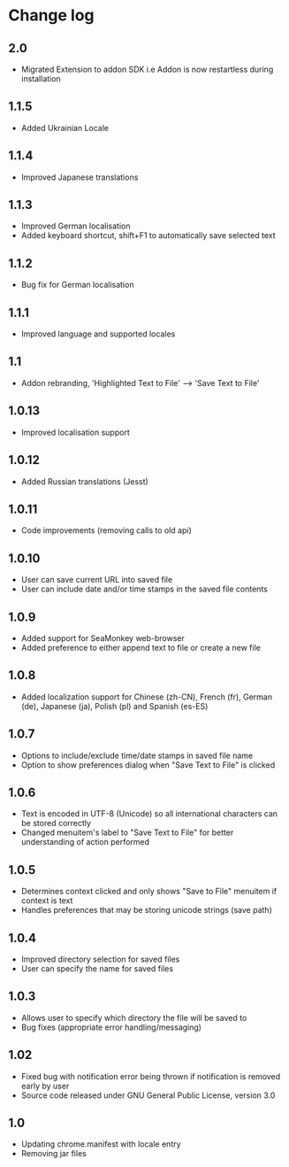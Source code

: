 # Change log
## 2.0
- Migrated Extension to addon SDK i.e Addon is now restartless during installation

## 1.1.5
- Added Ukrainian Locale

## 1.1.4
- Improved Japanese translations

## 1.1.3
- Improved German localisation
- Added keyboard shortcut, shift+F1 to automatically save selected text

## 1.1.2
- Bug fix for German localisation

## 1.1.1
- Improved language and supported locales

## 1.1
- Addon rebranding, 'Highlighted Text to File' --> 'Save Text to File'

## 1.0.13
- Improved localisation support

## 1.0.12
- Added Russian translations (Jesst)

## 1.0.11
- Code improvements (removing calls to old api)

## 1.0.10
- User can save current URL into saved file
- User can include date and/or time stamps in the saved file contents

## 1.0.9
- Added support for SeaMonkey web-browser
- Added preference to either append text to file or create a new file

## 1.0.8
- Added localization support for Chinese (zh-CN), French (fr), German (de), Japanese (ja), Polish (pl) and Spanish (es-ES)

## 1.0.7
- Options to include/exclude time/date stamps in saved file name
- Option to show preferences dialog when "Save Text to File" is clicked

## 1.0.6
- Text is encoded in UTF-8 (Unicode) so all international characters can be stored correctly
- Changed menuitem's label to "Save Text to File" for better understanding of action performed

## 1.0.5
- Determines context clicked and only shows "Save to File" menuitem if context is text
- Handles preferences that may be storing unicode strings (save path)

## 1.0.4
- Improved directory selection for saved files
- User can specify the name for saved files

## 1.0.3
- Allows user to specify which directory the file will be saved to
- Bug fixes (appropriate error handling/messaging)

## 1.02
- Fixed bug with notification error being thrown if notification is removed early by user
- Source code released under GNU General Public License, version 3.0

## 1.0
- Updating chrome.manifest with locale entry
- Removing jar files 
